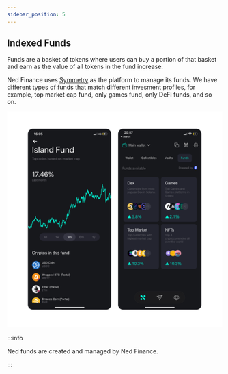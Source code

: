 ```yaml
---
sidebar_position: 5
---
```


## Indexed Funds

Funds are a basket of tokens where users can buy a portion of that basket and
earn as the value of all tokens in the fund increase.

Ned Finance uses [Symmetry](https://symmetry.fi/) as the platform to manage its
funds. We have different types of funds that match different invesment profiles,
for example, top market cap fund, only games fund, only DeFi funds, and so on.

![](./img/funds.png)

:::info

Ned funds are created and managed by Ned Finance.

:::
